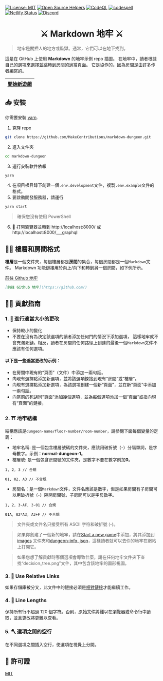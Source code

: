 [![License: MIT](https://img.shields.io/badge/License-MIT-blue.svg)](https://opensource.org/licenses/MIT)
[![Open Source Helpers](https://www.codetriage.com/makecontributions/markdown-dungeon/badges/users.svg)](https://www.codetriage.com/makecontributions/markdown-dungeon)
[![CodeQL](https://github.com/MakeContributions/markdown-dungeon/actions/workflows/codeql-analysis.yml/badge.svg)](https://github.com/MakeContributions/markdown-dungeon/actions/workflows/codeql-analysis.yml)
[![codespell](https://github.com/MakeContributions/markdown-dungeon/actions/workflows/codespell.yml/badge.svg)](https://github.com/MakeContributions/markdown-dungeon/actions/workflows/codespell.yml)
[![Netlify Status](https://api.netlify.com/api/v1/badges/320e6533-33ab-402c-bfb9-ebac1881b260/deploy-status)](https://app.netlify.com/sites/markdown-dungeon/deploys)
[![Discord](https://img.shields.io/discord/863049619734790185?color=7389D8&logo=discord&logoColor=ffffff&label=&labelColor=6A7EC2)](https://discord.gg/ydWxdqbTyK)

 <h1 align="center">⚔️ Markdown 地牢 ⚔️</h1>

> 地牢是關押人的地方或監獄。通常，它們可以在地下找到。

這是在 GitHub 上使用 **Markdown** 的地牢示例 repo 插圖。
在地牢中，讀者根據自己的選項來選擇並跳轉到房間的適當頁面。
它是協作的，因為房間是由許多作者編寫的。

| [開始新遊戲](./../start-new-game.md) |
| --------------------------------------- |

## 📥 安裝

你需要安裝 [yarn](https://www.npmjs.com/package/yarn).

1. 克隆 repo

```bash
git clone https://github.com/MakeContributions/markdown-dungeon.git
```

2. 進入文件夾

```bash
cd markdown-dungeon
```

3. 運行安裝軟件依賴

```bash
yarn
```

4. 在項目根目錄下創建一個`.env.development`文件，複製`.env.example`文件的格式。
5. 要啟動開發服務器，請運行

```bash
yarn start
```

> 確保您沒有使用 PowerShell

6. 🎉 打開瀏覽器並轉到 http://localhost:8000/ 或 http://localhost:8000/___graphql

## 👷‍♂️ 樓層和房間格式

**樓層**是一個文件夾，每個樓層都是**房間**的集合，每個房間都是一個`Markdown`文件。
Markdown 功能鏈接用於向上/向下和轉到另一個房間，如下例所示。

[前往 Github 地牢](https://github.com/)

```markdown
[前往 Github 地牢](https://github.com/)
```

## 👩‍💻 貢獻指南

### 1. 📐 進行適當大小的更改

- 保持較小的變化
- 不要在沒有為決定該選項的讀者添加任何門的情況下添加選項，
  這樣地牢就不會充滿死鏈。相反，讀者在房間的任何路徑上到達的最後一個`Markdown`文件不應該有任何選項。
  
#### 以下是一些適當更改的示例：

- 在房間中現有的“頁面”（文件）中添加一兩句話。
- 向現有選擇點添加新選項，並將該選項鍊接到現有“房間”或“樓層”。
- 向現有選擇點添加新選項，為該選項創建一個新“頁面”，並在新“頁面”中添加一兩句話。
- 向當前的死胡同“頁面”添加幾個選項，並為每個選項添加一個“頁面”或指向現有“頁面”的鏈接。

### 2. ⛩ 地牢結構

結構應該是`dungeon-name/floor-number/room-number`，請參閱下面每個變量的定義：

- 地牢名稱: 是一個包含樓層號碼的文件夾，應該用破折號（-）分隔單詞，是字母數字。示例：**normal-dungeon-1**。
- 樓層號: 是一個包含房間號的文件夾，是數字不要在數字前加**0**。

```textile
1, 2, 3 // 合規

01, 02, A3 // 不合規
```

- 房間名：是一個`Markdown`文件，文件名應該是數字，但是如果房間有子房間可以用破折號（-）隔開房間號，子房間可以是字母數字。
```textile
1, 2, 3-AF, 3-01 // 合規

01A, 02*A3, A3+F // 不合規
```

> 文件夾或文件名只接受所有 ASCII 字符和破折號 (-)。

> 如果你創建了一個新的地牢，請在[Start a new game](./../start-new-game.md)中添加，將其添加到[images](./../static/images)
> 文件夾和[dungeon-info .json](../src/data/dungeon-info.json)，這樣讀者就可以去你的地牢在網站上打開它。

> 如果您想了解貢獻時哪個選項會導致什麼，請在任何地牢文件夾下查找“decision_tree.png”文件，其中包含該地牢的圖形視圖。

### 3. 🔗 Use Relative Links
如果存儲庫被分叉，此文件中的鏈接必須是[相對鏈接](https://baike.baidu.hk/item/%E7%9B%B8%E5%B0%8D%E8%B7%AF%E5%BE%91/479926)才能繼續工作。

### 4. 📏 Line Lengths
保持所有行不超過 120 個字符。否則，原始文件將難以在瀏覽器或命令行中讀取，並且更改將更難以查看。

### 5. 🪓 選項之間的空行
在不同選項之間插入空行，使選項在視覺上分開。

## 📝 許可證

[MIT](./../LICENSE)
